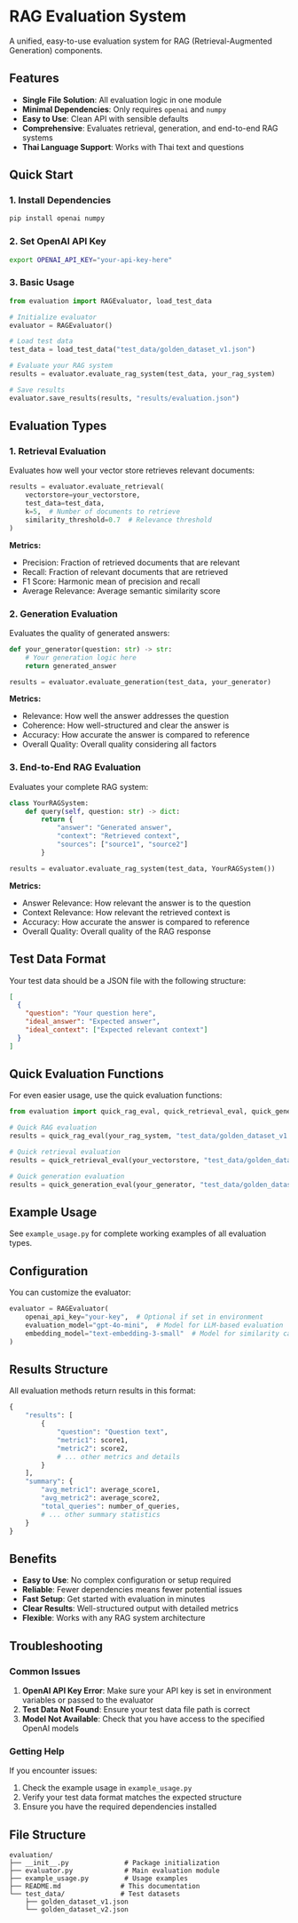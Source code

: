 # RAG Evaluation System

A unified, easy-to-use evaluation system for RAG (Retrieval-Augmented Generation) components.

## Features

- **Single File Solution**: All evaluation logic in one module
- **Minimal Dependencies**: Only requires `openai` and `numpy`
- **Easy to Use**: Clean API with sensible defaults
- **Comprehensive**: Evaluates retrieval, generation, and end-to-end RAG systems
- **Thai Language Support**: Works with Thai text and questions

## Quick Start

### 1. Install Dependencies

```bash
pip install openai numpy
```

### 2. Set OpenAI API Key

```bash
export OPENAI_API_KEY="your-api-key-here"
```

### 3. Basic Usage

```python
from evaluation import RAGEvaluator, load_test_data

# Initialize evaluator
evaluator = RAGEvaluator()

# Load test data
test_data = load_test_data("test_data/golden_dataset_v1.json")

# Evaluate your RAG system
results = evaluator.evaluate_rag_system(test_data, your_rag_system)

# Save results
evaluator.save_results(results, "results/evaluation.json")
```

## Evaluation Types

### 1. Retrieval Evaluation

Evaluates how well your vector store retrieves relevant documents:

```python
results = evaluator.evaluate_retrieval(
    vectorstore=your_vectorstore,
    test_data=test_data,
    k=5,  # Number of documents to retrieve
    similarity_threshold=0.7  # Relevance threshold
)
```

**Metrics:**
- Precision: Fraction of retrieved documents that are relevant
- Recall: Fraction of relevant documents that are retrieved
- F1 Score: Harmonic mean of precision and recall
- Average Relevance: Average semantic similarity score

### 2. Generation Evaluation

Evaluates the quality of generated answers:

```python
def your_generator(question: str) -> str:
    # Your generation logic here
    return generated_answer

results = evaluator.evaluate_generation(test_data, your_generator)
```

**Metrics:**
- Relevance: How well the answer addresses the question
- Coherence: How well-structured and clear the answer is
- Accuracy: How accurate the answer is compared to reference
- Overall Quality: Overall quality considering all factors

### 3. End-to-End RAG Evaluation

Evaluates your complete RAG system:

```python
class YourRAGSystem:
    def query(self, question: str) -> dict:
        return {
            "answer": "Generated answer",
            "context": "Retrieved context",
            "sources": ["source1", "source2"]
        }

results = evaluator.evaluate_rag_system(test_data, YourRAGSystem())
```

**Metrics:**
- Answer Relevance: How relevant the answer is to the question
- Context Relevance: How relevant the retrieved context is
- Accuracy: How accurate the answer is compared to reference
- Overall Quality: Overall quality of the RAG response

## Test Data Format

Your test data should be a JSON file with the following structure:

```json
[
  {
    "question": "Your question here",
    "ideal_answer": "Expected answer",
    "ideal_context": ["Expected relevant context"]
  }
]
```

## Quick Evaluation Functions

For even easier usage, use the quick evaluation functions:

```python
from evaluation import quick_rag_eval, quick_retrieval_eval, quick_generation_eval

# Quick RAG evaluation
results = quick_rag_eval(your_rag_system, "test_data/golden_dataset_v1.json")

# Quick retrieval evaluation
results = quick_retrieval_eval(your_vectorstore, "test_data/golden_dataset_v1.json")

# Quick generation evaluation
results = quick_generation_eval(your_generator, "test_data/golden_dataset_v1.json")
```

## Example Usage

See `example_usage.py` for complete working examples of all evaluation types.

## Configuration

You can customize the evaluator:

```python
evaluator = RAGEvaluator(
    openai_api_key="your-key",  # Optional if set in environment
    evaluation_model="gpt-4o-mini",  # Model for LLM-based evaluation
    embedding_model="text-embedding-3-small"  # Model for similarity calculations
)
```

## Results Structure

All evaluation methods return results in this format:

```python
{
    "results": [
        {
            "question": "Question text",
            "metric1": score1,
            "metric2": score2,
            # ... other metrics and details
        }
    ],
    "summary": {
        "avg_metric1": average_score1,
        "avg_metric2": average_score2,
        "total_queries": number_of_queries,
        # ... other summary statistics
    }
}
```

## Benefits

- **Easy to Use**: No complex configuration or setup required
- **Reliable**: Fewer dependencies means fewer potential issues
- **Fast Setup**: Get started with evaluation in minutes
- **Clear Results**: Well-structured output with detailed metrics
- **Flexible**: Works with any RAG system architecture

## Troubleshooting

### Common Issues

1. **OpenAI API Key Error**: Make sure your API key is set in environment variables or passed to the evaluator
2. **Test Data Not Found**: Ensure your test data file path is correct
3. **Model Not Available**: Check that you have access to the specified OpenAI models

### Getting Help

If you encounter issues:
1. Check the example usage in `example_usage.py`
2. Verify your test data format matches the expected structure
3. Ensure you have the required dependencies installed

## File Structure

```
evaluation/
├── __init__.py              # Package initialization
├── evaluator.py             # Main evaluation module
├── example_usage.py         # Usage examples
├── README.md               # This documentation
└── test_data/              # Test datasets
    ├── golden_dataset_v1.json
    └── golden_dataset_v2.json
```
 